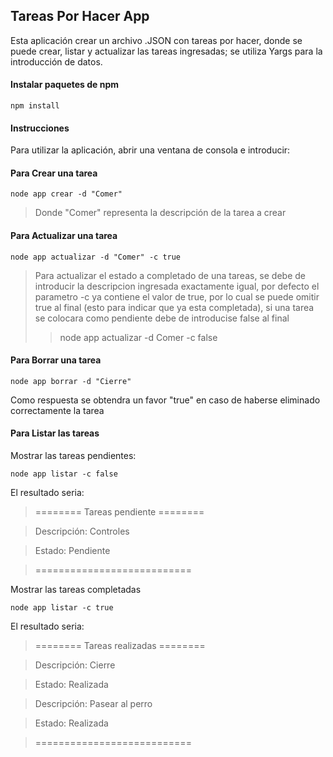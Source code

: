 
## Tareas Por Hacer App

Esta aplicación crear un archivo .JSON con tareas por hacer, donde se puede crear, listar y actualizar las tareas ingresadas; se utiliza Yargs para la introducción de datos.

#### Instalar paquetes de npm
````
npm install
````

#### Instrucciones
Para utilizar la aplicación, abrir una ventana de consola e introducir:

#### Para Crear una tarea
````
node app crear -d "Comer"
````

>Donde "Comer" representa la descripción de la tarea a crear

#### Para Actualizar una tarea
````
node app actualizar -d "Comer" -c true
````
>Para actualizar el estado a completado de una tareas, se debe de introducir la descripcion ingresada exactamente igual, por defecto el parametro -c ya contiene el valor de true, por lo cual se puede omitir true al final (esto para indicar que ya esta completada), si una tarea se colocara como pendiente debe de introducise false al final
>>node app actualizar -d Comer -c false

#### Para Borrar una tarea
````
node app borrar -d "Cierre"
````
Como respuesta se obtendra un favor "true" en caso de haberse eliminado correctamente la tarea


#### Para Listar las tareas
Mostrar las tareas pendientes:
````
node app listar -c false
````
El resultado seria:

>======== Tareas pendiente ========

>Descripción: Controles

>Estado:  Pendiente

>===========================

Mostrar las tareas completadas
````
node app listar -c true
````
El resultado seria:

>======== Tareas realizadas ========

>Descripción: Cierre

>Estado:  Realizada

>Descripción: Pasear al perro

>Estado:  Realizada

>===========================
